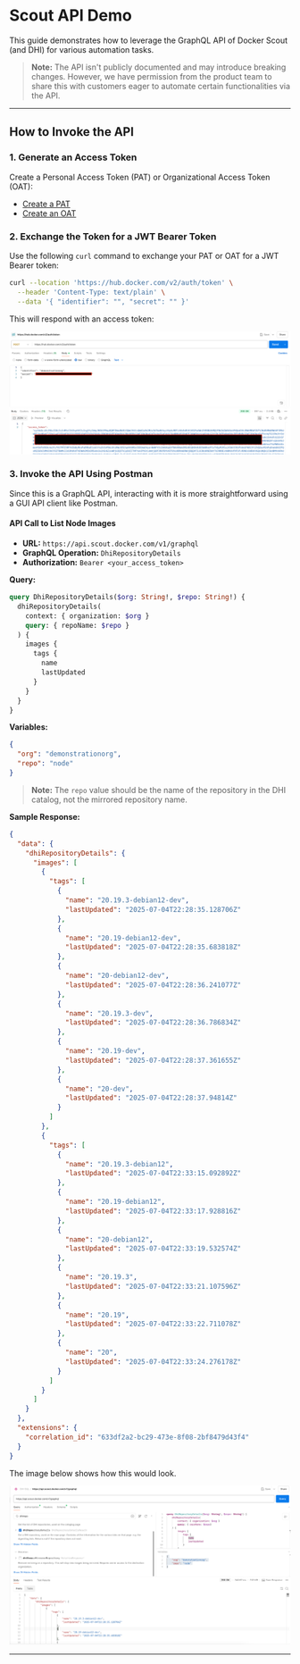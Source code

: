 # Scout API Demo

This guide demonstrates how to leverage the GraphQL API of Docker Scout (and DHI) for various automation tasks.

> **Note:** The API isn't publicly documented and may introduce breaking changes. However, we have permission from the product team to share this with customers eager to automate certain functionalities via the API.

---

## How to Invoke the API

### 1. Generate an Access Token

Create a Personal Access Token (PAT) or Organizational Access Token (OAT):

- [Create a PAT](https://docs.docker.com/security/for-developers/access-tokens/#create-an-access-token)
- [Create an OAT](https://docs.docker.com/security/for-admins/access-tokens/)

### 2. Exchange the Token for a JWT Bearer Token

Use the following `curl` command to exchange your PAT or OAT for a JWT Bearer token:

```bash
curl --location 'https://hub.docker.com/v2/auth/token' \
  --header 'Content-Type: text/plain' \
  --data '{ "identifier": "", "secret": "" }'
```

This will respond with an access token:

![Auth Token](/assets/auth_token.png)

### 3. Invoke the API Using Postman

Since this is a GraphQL API, interacting with it is more straightforward using a GUI API client like Postman.

#### API Call to List Node Images

- **URL:** `https://api.scout.docker.com/v1/graphql`
- **GraphQL Operation:** `DhiRepositoryDetails`
- **Authorization:** `Bearer <your_access_token>`

**Query:**

```graphql
query DhiRepositoryDetails($org: String!, $repo: String!) {
  dhiRepositoryDetails(
    context: { organization: $org }
    query: { repoName: $repo }
  ) {
    images {
      tags {
        name
        lastUpdated
      }
    }
  }
}
```

**Variables:**

```json
{
  "org": "demonstrationorg",
  "repo": "node"
}
```

> **Note:** The `repo` value should be the name of the repository in the DHI catalog, not the mirrored repository name.

**Sample Response:**

```json
{
  "data": {
    "dhiRepositoryDetails": {
      "images": [
        {
          "tags": [
            {
              "name": "20.19.3-debian12-dev",
              "lastUpdated": "2025-07-04T22:28:35.128706Z"
            },
            {
              "name": "20.19-debian12-dev",
              "lastUpdated": "2025-07-04T22:28:35.683818Z"
            },
            {
              "name": "20-debian12-dev",
              "lastUpdated": "2025-07-04T22:28:36.241077Z"
            },
            {
              "name": "20.19.3-dev",
              "lastUpdated": "2025-07-04T22:28:36.786834Z"
            },
            {
              "name": "20.19-dev",
              "lastUpdated": "2025-07-04T22:28:37.361655Z"
            },
            {
              "name": "20-dev",
              "lastUpdated": "2025-07-04T22:28:37.94814Z"
            }
          ]
        },
        {
          "tags": [
            {
              "name": "20.19.3-debian12",
              "lastUpdated": "2025-07-04T22:33:15.092892Z"
            },
            {
              "name": "20.19-debian12",
              "lastUpdated": "2025-07-04T22:33:17.928816Z"
            },
            {
              "name": "20-debian12",
              "lastUpdated": "2025-07-04T22:33:19.532574Z"
            },
            {
              "name": "20.19.3",
              "lastUpdated": "2025-07-04T22:33:21.107596Z"
            },
            {
              "name": "20.19",
              "lastUpdated": "2025-07-04T22:33:22.711078Z"
            },
            {
              "name": "20",
              "lastUpdated": "2025-07-04T22:33:24.276178Z"
            }
          ]
        }
      ]
    }
  },
  "extensions": {
    "correlation_id": "633df2a2-bc29-473e-8f08-2bf8479d43f4"
  }
}
```
The image below shows how this would look.

![API Call](/assets/api_call.png)

---

